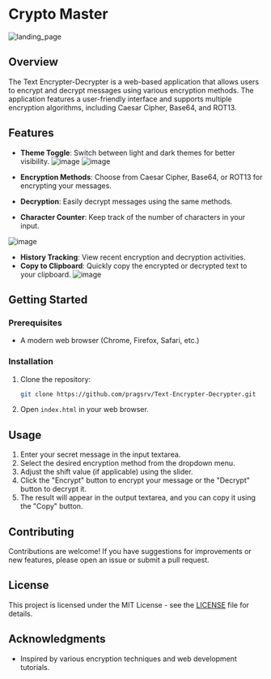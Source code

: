# Crypto  Master
![landing_page](https://github.com/pragsrv/Text-Encoder-Decoder/blob/63c3d508246e2c72014b5cb6203456e8ba7bd37e/output.gif?raw=true)

## Overview
The Text Encrypter-Decrypter is a web-based application that allows users to encrypt and decrypt messages using various encryption methods. The application features a user-friendly interface and supports multiple encryption algorithms, including Caesar Cipher, Base64, and ROT13.

## Features

- **Theme Toggle**: Switch between light and dark themes for better visibility.
![image](https://github.com/user-attachments/assets/f8238fb0-3fe6-4b31-869a-8fc721766c90)
![image](https://github.com/user-attachments/assets/1d0565bd-18fd-47d9-b2da-d0b5781bbdcf)

- **Encryption Methods**: Choose from Caesar Cipher, Base64, or ROT13 for encrypting your messages.
- **Decryption**: Easily decrypt messages using the same methods.
- **Character Counter**: Keep track of the number of characters in your input.
  
![image](https://github.com/user-attachments/assets/d84313e4-67ea-4554-8c88-a0c7d201f927)


- **History Tracking**: View recent encryption and decryption activities.
- **Copy to Clipboard**: Quickly copy the encrypted or decrypted text to your clipboard.
![image](https://github.com/user-attachments/assets/9f36e056-2739-4bdf-9336-49a209e7eb99)


## Getting Started

### Prerequisites
- A modern web browser (Chrome, Firefox, Safari, etc.)

### Installation
1. Clone the repository:
   ```bash
   git clone https://github.com/pragsrv/Text-Encrypter-Decrypter.git
   ```
2. Open `index.html` in your web browser.

## Usage
1. Enter your secret message in the input textarea.
2. Select the desired encryption method from the dropdown menu.
3. Adjust the shift value (if applicable) using the slider.
4. Click the "Encrypt" button to encrypt your message or the "Decrypt" button to decrypt it.
5. The result will appear in the output textarea, and you can copy it using the "Copy" button.

## Contributing
Contributions are welcome! If you have suggestions for improvements or new features, please open an issue or submit a pull request.

## License
This project is licensed under the MIT License - see the [LICENSE](LICENSE) file for details.

## Acknowledgments
- Inspired by various encryption techniques and web development tutorials.
